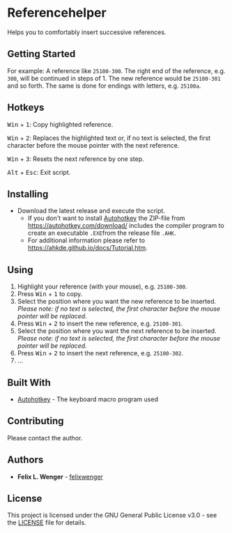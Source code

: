 # Referencehelper

Helps you to comfortably insert successive references.

## Getting Started

For example: A reference like `25100-300`. The right end of the reference, e.g. `300`, will be continued in steps of 1. The new reference would be `25100-301` and so forth. The same is done for endings with letters, e.g. `25100a`.

## Hotkeys

<kbd>Win</kbd> + <kbd>1</kbd>: Copy highlighted reference.

<kbd>Win</kbd> + <kbd>2</kbd>: Replaces the highlighted text or, if no text is selected, the first character before the mouse pointer with the next reference.

<kbd>Win</kbd> + <kbd>3</kbd>: Resets the next reference by one step.

<kbd>Alt</kbd> + <kbd>Esc</kbd>: Exit script.

## Installing 

* Download the latest release and execute the script.
  * If you don't want to install [Autohotkey](https://www.autohotkey.com/) the ZIP-file from https://autohotkey.com/download/ includes the compiler program to create an executable `.EXE`from the release file `.AHK`.
  * For additional information please refer to https://ahkde.github.io/docs/Tutorial.htm. 

## Using

1. Highlight your reference (with your mouse), e.g. `25100-300`.
1. Press <kbd>Win</kbd> + <kbd>1</kbd> to copy.
1. Select the position where you want the new reference to be inserted. _Please note: if no text is selected, the first character before the mouse pointer will be replaced._
1. Press <kbd>Win</kbd> + <kbd>2</kbd> to insert the new reference, e.g. `25100-301`.
1. Select the position where you want the next reference to be inserted. _Please note: if no text is selected, the first character before the mouse pointer will be replaced._
1. Press <kbd>Win</kbd> + <kbd>2</kbd> to insert the next reference, e.g. `25100-302`.
1. ...

## Built With

* [Autohotkey](https://www.autohotkey.com/) - The keyboard macro program used

## Contributing

Please contact the author.

## Authors

* **Felix L. Wenger** - [felixwenger](https://github.com/felixwenger)

## License

This project is licensed under the GNU General Public License v3.0 - see the [LICENSE](LICENSE) file for details.
